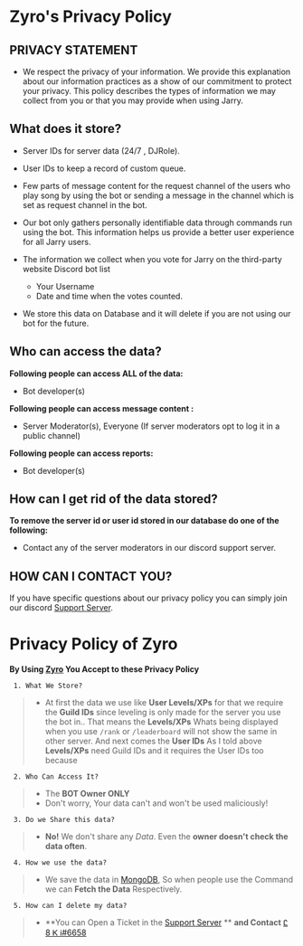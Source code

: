 # Zyro's Privacy Policy

## PRIVACY STATEMENT

- We respect the privacy of your information. We provide this explanation about our information practices as a show of our commitment to protect your privacy. This policy describes the types of information we may collect from you or that you may provide when using Jarry.

## What does it store?

- Server IDs for server data (24/7 , DJRole).
- User IDs to keep a record of custom queue.
- Few parts of message content for the request channel of the users who play song by using the bot or sending a message in the channel which is set as request channel in the bot.

- Our bot only gathers personally identifiable data through commands run using the bot. This information helps us provide a better user experience for all Jarry users.

- The information we collect when you vote for Jarry on the third-party website Discord bot list

  - Your Username
  - Date and time when the votes counted.

- We store this data on Database and it will delete if you are not using our bot for the future.

## Who can access the data?

**Following people can access ALL of the data:**

- Bot developer(s)

**Following people can access message content :**

- Server Moderator(s), Everyone (If server moderators opt to log it in a public channel)

**Following people can access reports:**

- Bot developer(s)

## How can I get rid of the data stored?

**To remove the server id or user id stored in our database do one of the following:**

- Contact any of the server moderators in our discord support server.

## HOW CAN I CONTACT YOU?

If you have specific questions about our privacy policy you can simply join our discord [Support Server](https://discord.gg/PcUVWApWN3).

# Privacy Policy of Zyro

**By Using [Zyro](https://discord.com/api/oauth2/authorize?client_id=877815459624411147&permissions=1102468931703&scope=bot%20applications.commands) You Accept to these Privacy Policy**

```
 1. What We Store?
```
> - At first the data we use like **User Levels/XPs** for that we require the **Guild IDs** since leveling is only made for the server you use the bot in.. That means the **Levels/XPs** Whats being displayed when you use `/rank` or `/leaderboard` will not show the same in other server. And next comes the **User IDs** As I told above **Levels/XPs** need Guild IDs and it requires the User IDs too because 

```
 2. Who Can Access It?
```
> - The **__BOT Owner__ ONLY**
> - Don't worry, Your data can't and won't be used maliciously!

```
 3. Do we Share this data?
```
> - **No!** We don't share any *Data*. Even the __owner doesn't check the data often__.

```
 4. How we use the data?
```
> - We save the data in [MongoDB](https://www.mongodb.com/), So when people use the Command we can **Fetch the Data** Respectively.

```
 5. How can I delete my data?
```
> - **You can Open a Ticket in the [Support Server](https://discord.gg/Pc96dVS6tS) ** **and Contact** [Ꮭ 8 Ꮶ Ꭵ#6658](https://discord.com/users/872442836166017064)
